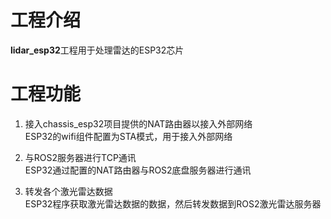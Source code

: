 # 工程介绍
**lidar_esp32**工程用于处理雷达的ESP32芯片  

# 工程功能
1. 接入chassis_esp32项目提供的NAT路由器以接入外部网络  
ESP32的wifi组件配置为STA模式，用于接入外部网络  

2. 与ROS2服务器进行TCP通讯  
ESP32通过配置的NAT路由器与ROS2底盘服务器进行通讯  

3. 转发各个激光雷达数据  
ESP32程序获取激光雷达数据的数据，然后转发数据到ROS2激光雷达服务器  


